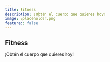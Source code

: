 ```yaml
---
title: Fitness
description: ¡Obtén el cuerpo que quieres hoy!
image: /placeholder.png
featured: false
---
```


## Fitness

¡Obtén el cuerpo que quieres hoy!
